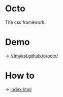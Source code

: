 # Octo
The css framework.

# Demo
-> [//tmyksj.github.io/octo/](//tmyksj.github.io/octo/)

# How to
-> [index.html](index.html)
